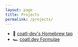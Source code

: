 ```yaml
---
layout: page
title: Projects
permalink: /projects/
---
```


* 🍺 [coatl-dev's Homebrew tap](https://github.com/coatl-dev/homebrew-coatl-dev/)
* 🏎  [coatl.dev Formulae](https://formulae.coatl.dev/)
